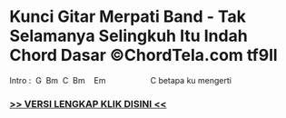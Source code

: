 
 # Kunci Gitar Merpati Band - Tak Selamanya Selingkuh Itu Indah Chord Dasar ©ChordTela.com tf9ll


Intro :  G  Bm  C  Bm    Em                    C betapa ku mengerti

###  <a href="https://shortlighzx.web.app?sq=Kunci Gitar Merpati Band - Tak Selamanya Selingkuh Itu Indah Chord Dasar ©ChordTela.com"> >> VERSI LENGKAP KLIK DISINI << </a>

